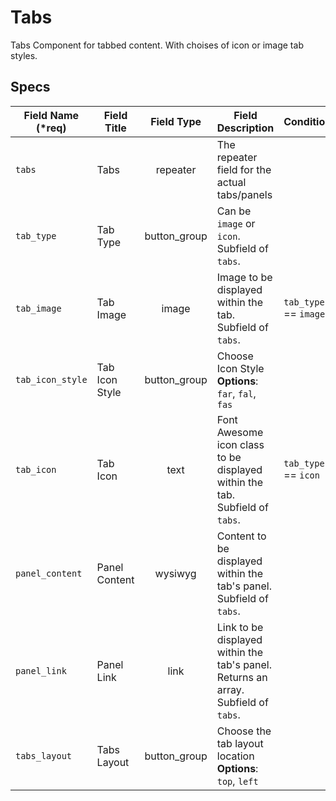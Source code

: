 # Tabs
Tabs Component for tabbed content. With choises of icon or image tab styles.

## Specs

Field Name (*req) | Field Title  | Field Type | Field Description | Conditional
--- | --- | :---: | --- | ---
`tabs` | Tabs | repeater | The repeater field for the actual tabs/panels
`tab_type` | Tab Type | button_group | Can be `image` or `icon`. Subfield of `tabs`.
`tab_image` | Tab Image | image | Image to be displayed within the tab. Subfield of `tabs`. | `tab_type` == `image`
`tab_icon_style` | Tab Icon Style | button_group | Choose Icon Style **Options**: `far`, `fal`, `fas`
`tab_icon` | Tab Icon | text | Font Awesome icon class to be displayed within the tab. Subfield of `tabs`. | `tab_type` == `icon`
`panel_content` | Panel  Content | wysiwyg | Content to be displayed within the tab's panel. Subfield of `tabs`.
`panel_link` | Panel  Link | link | Link to be displayed within the tab's panel. Returns an array. Subfield of `tabs`.
`tabs_layout` | Tabs Layout | button_group | Choose the tab layout location **Options**: `top`, `left`
